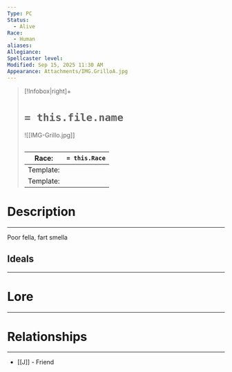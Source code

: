 ```yaml
---
Type: PC
Status:
  - Alive
Race:
  - Human
aliases:
Allegiance:
Spellcaster level:
Modified: Sep 15, 2025 11:30 AM
Appearance: Attachments/IMG.GrilloA.jpg
---
```

> [!Infobox|right]+
> # `= this.file.name`
> ![[IMG-Grillo.jpg]]
> ## 
> | Race: |  `= this.Race` |
> | ---- | ---- |
> | Template: |  |
> | Template: |  |
# Description

---
Poor fella, fart smella
## Ideals
---

# Lore
---



# Relationships
---
- [[J]] - Friend
